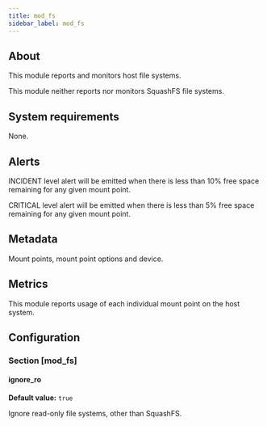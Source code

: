 ```yaml
---
title: mod_fs
sidebar_label: mod_fs
---
```


## About

This module reports and monitors host file systems.

This module neither reports nor monitors SquashFS file systems.

## System requirements

None.

## Alerts

INCIDENT level alert will be emitted when there is less than 10% free space remaining for any given mount point.

CRITICAL level alert will be emitted when there is less than 5% free space remaining for any given mount point.

## Metadata

Mount points, mount point options and device.

## Metrics

This module reports usage of each individual mount point on the host system.

## Configuration

### Section [mod_fs]

#### ignore_ro
**Default value:** `true`

Ignore read-only file systems, other than SquashFS.
